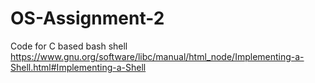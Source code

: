 # OS-Assignment-2
Code for C based bash shell
https://www.gnu.org/software/libc/manual/html_node/Implementing-a-Shell.html#Implementing-a-Shell
